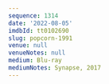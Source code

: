 ```yaml
---
sequence: 1314
date: '2022-08-05'
imdbId: tt0102690
slug: popcorn-1991
venue: null
venueNotes: null
medium: Blu-ray
mediumNotes: Synapse, 2017
---
```



